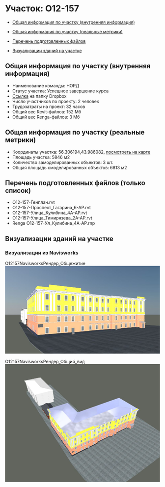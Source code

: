 # Участок: O12-157

* [Общая информация по участку (внутренняя информация)](#Chapter1)

* [Общая информация по участку (реальные метрики)](#Chapter2)

* [Перечень подготовленных файлов](#Chapter3)

* [Визуализации зданий на участке](#Chapter6)

## <a id="Chapter1"></a> Общая информация по участку (внутренняя информация)
+ Наименование команды: НОРД
+ Статус участка: Успешное завершение курса
+ [Ссылка](https://www.dropbox.com/sh/wvvgv1nw1iqred9/AAARMiHu0o0uP4YGwlAZn8lMa/O12_157?dl=0) на папку Dropbox
+ Число участников по проекту: 2 человек
+ Трудозатраты на проект: 32 часов
+ Общий вес Revit-файлов: 152 Мб
+ Общий вес Renga-файлов: 3 Мб
## <a id="Chapter2"></a> Общая информация по участку (реальные метрики)
+ Координаты участка: 56.306194,43.986082, [посмотреть на карте](https://yandex.ru/maps/47/nizhny-novgorod/?ll=43.986082%2C56.306194&z=19)
+ Площадь участка: 5846 м2
+ Количество замоделированных объектов: 3 шт.
+ Общая площадь смоделированных объектов: 6813 м2
## <a id="Chapter3"></a> Перечень подготовленных файлов (только список)
+ O12-157-Генплан.rvt
+ O12-157-Проспект_Гагарина_6-АР.rvt
+ O12-157-Улица_Кулибина_4А-АР.rvt
+ O12-157-Улица_Тимирязева_2А-АР.rvt
+ Renga O12-157-Ул_Кулибина_4А-АР.rnp
## <a id="Chapter6"></a> Визуализации зданий на участке
### Визуализации из Navisworks
O12157NavisworksРендер_Общежитие
![O12-157-Navisworks-Рендер_Общежитие](/Images/O12_157/O12-157-Navisworks-Рендер_Общежитие_Compressed.jpg)

O12157NavisworksРендер_Общий_вид
![O12-157-Navisworks-Рендер_Общий_вид](/Images/O12_157/O12-157-Navisworks-Рендер_Общий_вид_Compressed.jpg)

